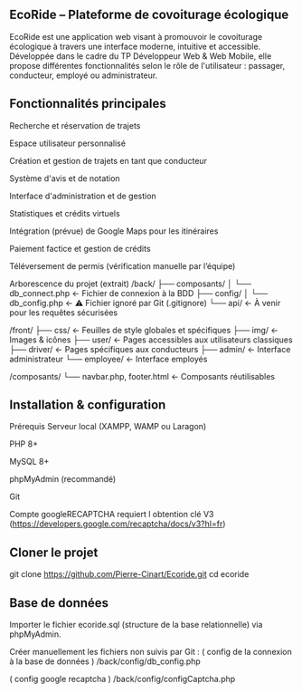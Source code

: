 ## EcoRide – Plateforme de covoiturage écologique
EcoRide est une application web visant à promouvoir le covoiturage écologique à travers une interface moderne, intuitive et accessible.
Développée dans le cadre du TP Développeur Web & Web Mobile, elle propose différentes fonctionnalités selon le rôle de l'utilisateur : passager, conducteur, employé ou administrateur.

## Fonctionnalités principales
Recherche et réservation de trajets

Espace utilisateur personnalisé

Création et gestion de trajets en tant que conducteur

Système d'avis et de notation

Interface d'administration et de gestion

Statistiques et crédits virtuels

Intégration (prévue) de Google Maps pour les itinéraires

Paiement factice et gestion de crédits

Téléversement de permis (vérification manuelle par l’équipe)

Arborescence du projet (extrait)
/back/
├── composants/
│ └── db_connect.php ← Fichier de connexion à la BDD
├── config/
│ └── db_config.php ← ⚠️ Fichier ignoré par Git (.gitignore)
└── api/ ← À venir pour les requêtes sécurisées

/front/
├── css/ ← Feuilles de style globales et spécifiques
├── img/ ← Images & icônes
├── user/ ← Pages accessibles aux utilisateurs classiques
├── driver/ ← Pages spécifiques aux conducteurs
├── admin/ ← Interface administrateur
└── employee/ ← Interface employés

/composants/
└── navbar.php, footer.html ← Composants réutilisables

## Installation & configuration
Prérequis
Serveur local (XAMPP, WAMP ou Laragon)

PHP 8+

MySQL 8+

phpMyAdmin (recommandé)

Git

Compte googleRECAPTCHA requiert l obtention clé V3 (https://developers.google.com/recaptcha/docs/v3?hl=fr)

## Cloner le projet
git clone https://github.com/Pierre-Cinart/Ecoride.git
cd ecoride

## Base de données
Importer le fichier ecoride.sql (structure de la base relationnelle) via phpMyAdmin.

Créer manuellement les fichiers  non suivis par Git :
( config de la connexion à la base de données )
/back/config/db_config.php

<?php 
$DB_HOST = "votre addresse de site"; 
$DB_NAME = "nom de votre base de données"; 
$DB_USER = "nom d utilisateur"; 
$DB_PASS = "votre mot de passe"; ?>

( config google recaptcha )
/back/config/configCaptcha.php
<?php
// Fichier config pour clé google captcha
$RECAPTCHA_PUBLIC_KEY = 'votre clé publique';
$RECAPTCHA_PRIVATE_KEY ='votre clé privée';

Ignorer ces fichiers dans Git
Vérifier que les chemin soeint bien présents dans le fichier .gitignore :

/back/config/db_config.php

## Créer un compte admin 
mettez le contenu du fichier /database/.htacess en commentaire
configurez vos nom  d utilisateur et mot de passe dans le fichier : database/CreateAdmin.php'
exemples : 
    $pseudo = 'admin';
    $firstName = 'José';
    $lastName = 'Admin';
    $email = 'admin@ecoride.fr';
    $phone = '0101010101';
    $role = 'admin';
    $password = 'Mot2Passe'; 

puis rendez vous à l ' adresse 'VotreSite/database/CreateAdmin.php' pour executer le php
vous pouvez maintenant vous connecter en tant qu administrateur

## À venir
Authentification sécurisée via tokens (JWT-like)

Intégration de Google Maps (affichage et calculs d’itinéraires)

Envoi d’e-mails via PHPMailer

Stockage des statistiques avec MongoDB

Mise en place de tests fonctionnels

## Développeur
Projet réalisé par Pierre Cinart dans le cadre de la formation TP Développeur Web & Web Mobile.
Pour toute suggestion ou retour, vous pouvez me contacter via la messagerie du projet.

## Mention importante
Ce site est une maquette pédagogique.
Les systèmes de paiement sont fictifs, et aucune transaction réelle n’est effectuée.

## Licence
Projet libre à usage éducatif.
Toute réutilisation doit mentionner l’auteur.

